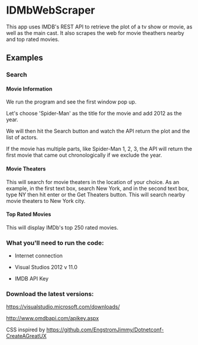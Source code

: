 # IDMbWebScraper

This app uses IMDB's REST API to retrieve the plot of a tv show or movie, as well as the main cast. It also scrapes the web for movie theathers nearby and top rated movies.

## Examples

### Search

#### Movie Information
We run the program and see the first window pop up. 

Let's choose 'Spider-Man' as the title for the movie and add 2012 as the year.

We will then hit the Search button and watch the API return the plot and the list of actors.

If the movie has multiple parts, like Spider-Man 1, 2, 3, the API will return the first movie that came out chronologically if we exclude the year.

#### Movie Theaters
This will search for movie theaters in the location of your choice.
As an example, in the first text box, search New York, and in the second text box, type NY then hit enter or the Get Theaters button.
This will search nearby movie theaters to New York city.

#### Top Rated Movies
This will display IMDb's top 250 rated movies.

### What you'll need to run the code:

* Internet connection

* Visual Studios 2012 v 11.0

* IMDB API Key

### Download the latest versions:

https://visualstudio.microsoft.com/downloads/

http://www.omdbapi.com/apikey.aspx

CSS inspired by https://github.com/EngstromJimmy/Dotnetconf-CreateAGreatUX
